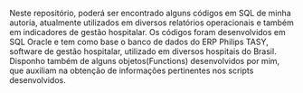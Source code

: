 Neste repositório, poderá ser encontrado alguns códigos em SQL de minha autoria, atualmente utilizados em diversos relatórios operacionais e também em indicadores de gestão hospitalar.
Os códigos foram desenvolvidos em SQL Oracle e tem como base o banco de dados do ERP Philips TASY, software de gestão hospitalar, utilizado em diversos hospitais do Brasil.
Disponho também de alguns objetos(Functions) desenvolvidos por mim, que auxiliam na obtenção de informações pertinentes nos scripts desenvolvidos.
